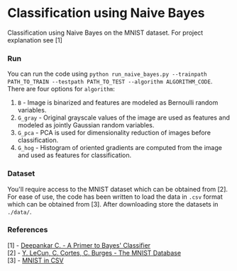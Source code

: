 # Classification using Naive Bayes

Classification using Naive Bayes on the MNIST dataset. For project explanation see [1]

### Run

You can run the code using `python run_naive_bayes.py --trainpath PATH_TO_TRAIN --testpath PATH_TO_TEST --algorithm ALGORITHM_CODE`. There are four options for `algorithm`:  
1. `B` - Image is binarized and features are modeled as Bernoulli random variables.
2. `G_gray` - Original grayscale values of the image are used as features and modeled as jointly Gaussian random variables.
3. `G_pca` - PCA is used for dimensionality reduction of images before classification.
4. `G_hog` - Histogram of oriented gradients are computed from the image and used as features for classification.

### Dataset

You'll require access to the MNIST dataset which can be obtained from [2]. For ease of use, the code has been written to load the data in `.csv` format which can be obtained from [3]. After downloading store the datasets in `./data/`.

### References

[1] - [Deepankar C. - A Primer to Bayes' Classifier](https://deepankarc.github.io/2020/02/04/infogan/)  
[2] - [Y. LeCun, C. Cortes, C. Burges - The MNIST Database](http://yann.lecun.com/exdb/mnist/)  
[3] - [MNIST in CSV](https://www.kaggle.com/oddrationale/mnist-in-csv)
